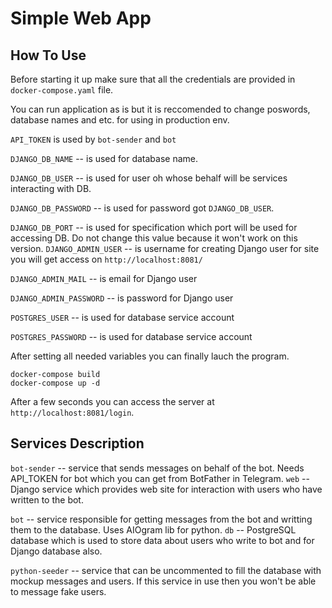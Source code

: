 # Simple Web App



## How To Use
Before starting it up make sure that all the credentials are provided in `docker-compose.yaml` file.

You can run application as is but it is reccomended to change poswords, database names and etc. for using in production env.

`API_TOKEN` is used by `bot-sender` and `bot`

`DJANGO_DB_NAME` -- is used for database name.

`DJANGO_DB_USER` -- is used for user oh whose behalf will be services interacting with DB.

`DJANGO_DB_PASSWORD` -- is used for password got `DJANGO_DB_USER`.

`DJANGO_DB_PORT` -- is used for specification which port will be used for accessing DB. Do not change this value 
because it won't work on this version.
`DJANGO_ADMIN_USER` -- is username for creating Django user for site you will get access on `http://localhost:8081/`

`DJANGO_ADMIN_MAIL` -- is email for Django user

`DJANGO_ADMIN_PASSWORD` -- is password for Django user

`POSTGRES_USER` -- is used for database service account

`POSTGRES_PASSWORD` -- is used for database service account


After setting all needed variables you can finally lauch the program.

```
docker-compose build
docker-compose up -d
```

After a few seconds you can access the server at `http://localhost:8081/login`.


## Services Description
`bot-sender` -- service that sends messages on behalf of the bot. Needs API_TOKEN for bot which you can get from 
BotFather in Telegram.
`web` -- Django service which provides web site for interaction with users who have written to the bot.

`bot` -- service responsible for getting messages from the bot and writting them to the database. Uses AIOgram lib for 
python.
`db` -- PostgreSQL database which is used to store data about users who write to bot and for Django database also.

`python-seeder` -- service that can be uncommented to fill the database with mockup messages and users. If this service in use then you won't be able to message fake users.
